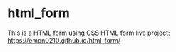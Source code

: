 # html_form
This is a HTML form using CSS
HTML form live project: https://emon0210.github.io/html_form/

